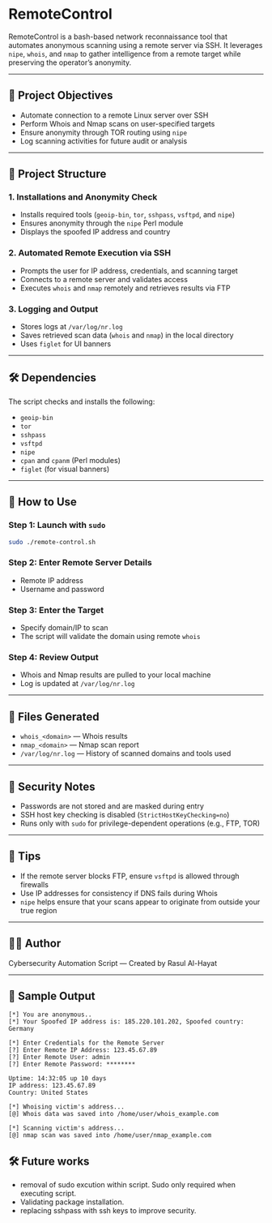 # RemoteControl

RemoteControl is a bash-based network reconnaissance tool that automates anonymous scanning using a remote server via SSH. It leverages `nipe`, `whois`, and `nmap` to gather intelligence from a remote target while preserving the operator’s anonymity.

---

## 🧭 Project Objectives

- Automate connection to a remote Linux server over SSH
- Perform Whois and Nmap scans on user-specified targets
- Ensure anonymity through TOR routing using `nipe`
- Log scanning activities for future audit or analysis

---

## 📁 Project Structure

### 1. Installations and Anonymity Check
- Installs required tools (`geoip-bin`, `tor`, `sshpass`, `vsftpd`, and `nipe`)
- Ensures anonymity through the `nipe` Perl module
- Displays the spoofed IP address and country

### 2. Automated Remote Execution via SSH
- Prompts the user for IP address, credentials, and scanning target
- Connects to a remote server and validates access
- Executes `whois` and `nmap` remotely and retrieves results via FTP

### 3. Logging and Output
- Stores logs at `/var/log/nr.log`
- Saves retrieved scan data (`whois` and `nmap`) in the local directory
- Uses `figlet` for UI banners

---

## 🛠️ Dependencies

The script checks and installs the following:
- `geoip-bin`
- `tor`
- `sshpass`
- `vsftpd`
- `nipe`
- `cpan` and `cpanm` (Perl modules)
- `figlet` (for visual banners)

---

## 🚀 How to Use

### Step 1: Launch with `sudo`

```bash
sudo ./remote-control.sh
```

### Step 2: Enter Remote Server Details

- Remote IP address
- Username and password

### Step 3: Enter the Target

- Specify domain/IP to scan
- The script will validate the domain using remote `whois`

### Step 4: Review Output

- Whois and Nmap results are pulled to your local machine
- Log is updated at `/var/log/nr.log`

---

## 📂 Files Generated

- `whois_<domain>` — Whois results
- `nmap_<domain>` — Nmap scan report
- `/var/log/nr.log` — History of scanned domains and tools used

---

## 🔐 Security Notes

- Passwords are not stored and are masked during entry
- SSH host key checking is disabled (`StrictHostKeyChecking=no`)
- Runs only with `sudo` for privilege-dependent operations (e.g., FTP, TOR)

---

## 📌 Tips

- If the remote server blocks FTP, ensure `vsftpd` is allowed through firewalls
- Use IP addresses for consistency if DNS fails during Whois
- `nipe` helps ensure that your scans appear to originate from outside your true region

---

## 👨‍💻 Author

Cybersecurity Automation Script — Created by Rasul Al-Hayat

---

## 🧪 Sample Output

```
[*] You are anonymous..
[*] Your Spoofed IP address is: 185.220.101.202, Spoofed country: Germany

[*] Enter Credentials for the Remote Server
[?] Enter Remote IP Address: 123.45.67.89
[?] Enter Remote User: admin
[?] Enter Remote Password: ********

Uptime: 14:32:05 up 10 days
IP address: 123.45.67.89
Country: United States

[*] Whoising victim's address...
[@] Whois data was saved into /home/user/whois_example.com

[*] Scanning victim's address...
[@] nmap scan was saved into /home/user/nmap_example.com
```

## 🛠️ Future works

- removal of sudo excution within script. Sudo only required when executing script.
- Validating package installation.
- replacing sshpass with ssh keys to improve security.
